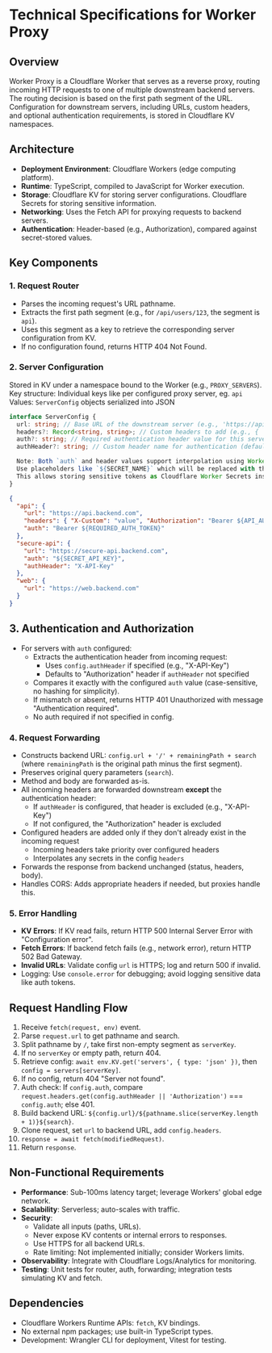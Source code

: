 # Technical Specifications for Worker Proxy

## Overview
Worker Proxy is a Cloudflare Worker that serves as a reverse proxy, routing incoming HTTP requests to one of multiple downstream backend servers. The routing decision is based on the first path segment of the URL. Configuration for downstream servers, including URLs, custom headers, and optional authentication requirements, is stored in Cloudflare KV namespaces.

## Architecture
- **Deployment Environment**: Cloudflare Workers (edge computing platform).
- **Runtime**: TypeScript, compiled to JavaScript for Worker execution.
- **Storage**: Cloudflare KV for storing server configurations. Cloudflare Secrets for storing sensitive information.
- **Networking**: Uses the Fetch API for proxying requests to backend servers.
- **Authentication**: Header-based (e.g., Authorization), compared against secret-stored values.

## Key Components
### 1. Request Router
- Parses the incoming request's URL pathname.
- Extracts the first path segment (e.g., for `/api/users/123`, the segment is `api`).
- Uses this segment as a key to retrieve the corresponding server configuration from KV.
- If no configuration found, returns HTTP 404 Not Found.

### 2. Server Configuration
 Stored in KV under a namespace bound to the Worker (e.g., `PROXY_SERVERS`).
 Key structure: Individual keys like per configured proxy server, eg. `api`
 Values: `ServerConfig` objects serialized into JSON
  ```typescript
  interface ServerConfig {
    url: string; // Base URL of the downstream server (e.g., 'https://api.example.com')
    headers?: Record<string, string>; // Custom headers to add (e.g., { 'Authorization': 'Bearer ${API_TOKEN}' })
    auth?: string; // Required authentication header value for this server (e.g., 'Bearer ${REQUIRED_AUTH}', 'secret-key-123')
    authHeader?: string; // Custom header name for authentication (defaults to 'Authorization') (e.g., 'X-API-Key')

    Note: Both `auth` and header values support interpolation using Worker Secrets.
    Use placeholders like `${SECRET_NAME}` which will be replaced with the value from `env.SECRET_NAME` at runtime.
    This allows storing sensitive tokens as Cloudflare Worker Secrets instead of plain text in KV.
  }
  ```

  ```json
  {
    "api": {
      "url": "https://api.backend.com",
      "headers": { "X-Custom": "value", "Authorization": "Bearer ${API_AUTH_TOKEN}" },
      "auth": "Bearer ${REQUIRED_AUTH_TOKEN}"
    },
    "secure-api": {
      "url": "https://secure-api.backend.com",
      "auth": "${SECRET_API_KEY}",
      "authHeader": "X-API-Key"
    },
    "web": {
      "url": "https://web.backend.com"
    }
  }
  ```

## 3. Authentication and Authorization
- For servers with `auth` configured:
  - Extracts the authentication header from incoming request:
    - Uses `config.authHeader` if specified (e.g., "X-API-Key")
    - Defaults to "Authorization" header if `authHeader` not specified
  - Compares it exactly with the configured `auth` value (case-sensitive, no hashing for simplicity).
  - If mismatch or absent, returns HTTP 401 Unauthorized with message "Authentication required".
   - No auth required if not specified in config.

### 4. Request Forwarding
- Constructs backend URL: `config.url + '/' + remainingPath + search` (where `remainingPath` is the original path minus the first segment).
- Preserves original query parameters (`search`).
- Method and body are forwarded as-is.
- All incoming headers are forwarded downstream **except** the authentication header:
  - If `authHeader` is configured, that header is excluded (e.g., "X-API-Key")
  - If not configured, the "Authorization" header is excluded
- Configured headers are added only if they don't already exist in the incoming request
  - Incoming headers take priority over configured headers
  - Interpolates any secrets in the config `headers`
- Forwards the response from backend unchanged (status, headers, body).
- Handles CORS: Adds appropriate headers if needed, but proxies handle this.

### 5. Error Handling
- **KV Errors**: If KV read fails, return HTTP 500 Internal Server Error with "Configuration error".
- **Fetch Errors**: If backend fetch fails (e.g., network error), return HTTP 502 Bad Gateway.
- **Invalid URLs**: Validate config `url` is HTTPS; log and return 500 if invalid.
- Logging: Use `console.error` for debugging; avoid logging sensitive data like auth tokens.

## Request Handling Flow
1. Receive `fetch(request, env)` event.
2. Parse `request.url` to get pathname and search.
3. Split pathname by `/`, take first non-empty segment as `serverKey`.
4. If no `serverKey` or empty path, return 404.
5. Retrieve config: `await env.KV.get('servers', { type: 'json' })`, then `config = servers[serverKey]`.
6. If no config, return 404 "Server not found".
7. Auth check: If `config.auth`, compare `request.headers.get(config.authHeader || 'Authorization')` === `config.auth`; else 401.
8. Build backend URL: `${config.url}/${pathname.slice(serverKey.length + 1)}${search}`.
9. Clone request, set `url` to backend URL, add `config.headers`.
10. `response = await fetch(modifiedRequest)`.
11. Return `response`.

## Non-Functional Requirements
- **Performance**: Sub-100ms latency target; leverage Workers' global edge network.
- **Scalability**: Serverless; auto-scales with traffic.
- **Security**: 
  - Validate all inputs (paths, URLs).
  - Never expose KV contents or internal errors to responses.
  - Use HTTPS for all backend URLs.
  - Rate limiting: Not implemented initially; consider Workers limits.
- **Observability**: Integrate with Cloudflare Logs/Analytics for monitoring.
- **Testing**: Unit tests for router, auth, forwarding; integration tests simulating KV and fetch.

## Dependencies
- Cloudflare Workers Runtime APIs: `fetch`, KV bindings.
- No external npm packages; use built-in TypeScript types.
- Development: Wrangler CLI for deployment, Vitest for testing.
